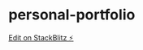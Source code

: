 # personal-portfolio

[Edit on StackBlitz ⚡️](https://stackblitz.com/edit/stackblitz-starters-sdpzqs)